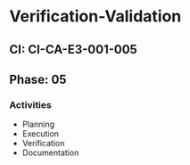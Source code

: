 # Verification-Validation

## CI: CI-CA-E3-001-005
## Phase: 05

### Activities
- Planning
- Execution
- Verification
- Documentation
